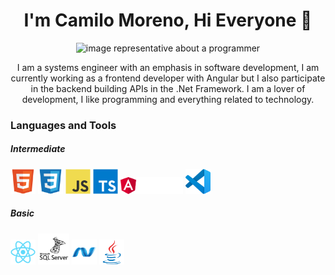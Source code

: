 <div align="center">
    <h1>I'm Camilo Moreno, Hi Everyone 👋</h1>
    <img src="https://media.giphy.com/media/qgQUggAC3Pfv687qPC/giphy.gif" alt="image representative about a programmer" width="300">
    <p>I am a systems engineer with an emphasis in software development, I am currently working as a frontend developer with Angular but I also participate in the backend building APIs in the .Net Framework. I am a lover of development, I like programming and everything related to technology.</p>
</div>


<div align="left">
    <h3> Languages and Tools</h3>
    <h5>Intermediate</h5>
    <div>
        <img src="https://github.com/devicons/devicon/blob/master/icons/html5/html5-original.svg" width="40" alt="">
        <img src="https://github.com/devicons/devicon/blob/master/icons/css3/css3-original.svg" width="40" alt="">
        <img src="https://github.com/devicons/devicon/blob/master/icons/javascript/javascript-original.svg" width="40" alt="">
        <img src="https://github.com/devicons/devicon/blob/master/icons/typescript/typescript-original.svg" width="40" alt="">
        <img src="https://github.com/camoreno13/camoreno13/blob/main/icon/Angular.png" width="100" alt="">
        <img src="https://github.com/devicons/devicon/blob/master/icons/vscode/vscode-original.svg" width="40" alt="">
    </div>
    <h5>Basic </h5>
    <div>
        <img src="https://github.com/devicons/devicon/blob/master/icons/react/react-original.svg" alt="" width="40">
        <img src="https://github.com/devicons/devicon/blob/master/icons/microsoftsqlserver/microsoftsqlserver-plain-wordmark.svg" alt="" width="50">
        <img src="https://github.com/devicons/devicon/blob/master/icons/dot-net/dot-net-original.svg" alt="" width="40">
        <img src="https://github.com/devicons/devicon/blob/master/icons/java/java-original.svg" alt="" width="40">
    </div>
</div>

<!--
**camoreno13/camoreno13** is a ✨ _special_ ✨ repository because its `README.md` (this file) appears on your GitHub profile.

Here are some ideas to get you started:

- 🔭 I’m currently working on ...
- 🌱 I’m currently learning ...
- 👯 I’m looking to collaborate on ...
- 🤔 I’m looking for help with ...
- 💬 Ask me about ...
- 📫 How to reach me: ...
- 😄 Pronouns: ...
- ⚡ Fun fact: ...
-->
